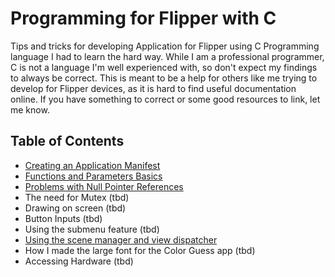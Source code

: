 # Programming for Flipper with C

Tips and tricks for developing Application for Flipper using C Programming language I had to learn the hard way. While I am a professional programmer, C is not a language I'm well experienced with, so don't expect my findings to always be correct. This is meant to be a help for others like me trying to develop for Flipper devices, as it is hard to find useful documentation online. If you have something to correct or some good resources to link, let me know. 
<br>
## Table of Contents
<ul>
<li><a href="Manifest/readme.md">Creating an Application Manifest</a></li>
<li><a href="FunctionsParameters/readme.md">Functions and Parameters Basics</a></li>
<li><a href="NullPointerReference/readme.md">Problems with Null Pointer References</a></li>
<li><!--a href=""-->The need for Mutex (tbd)<!--/a--></li>
<li><!--a href=""-->Drawing on screen (tbd)<!--/a--></li>
<li><!--a href=""-->Button Inputs (tbd)<!--/a--></li>
<li><!--a href=""-->Using the submenu feature (tbd)<!--/a--></li>
<li><a href="SceneManager">Using the scene manager and view dispatcher</a></li>
<li><!--a href=""-->How I made the large font for the Color Guess app (tbd)<!--/a--></li>
<li><!--a href=""-->Accessing Hardware (tbd)<!--/a--></li>
</ul>

